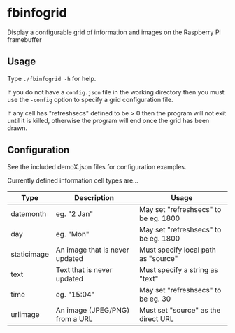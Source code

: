 # fbinfogrid
Display a configurable grid of information and images on the Raspberry Pi framebuffer

## Usage
Type ```./fbinfogrid -h``` for help.  

If you do not have a ```config.json``` file in the working directory then you must use the ```-config``` option 
to specify a grid configuration file.

If any cell has "refreshsecs" defined to be > 0 then the program will not exit until it is killed, 
otherwise the program will end once the grid has been drawn.

## Configuration
See the included demoX.json files for configuration examples.

Currently defined information cell types are...

|   Type      |  Description                   |  Usage  |
|-------------|--------------------------------|---------|
| datemonth   | eg. "2 Jan"                    | May set "refreshsecs" to be eg. 1800 |
| day         | eg. "Mon"                      | May set "refreshsecs" to be eg. 1800 |
| staticimage | An image that is never updated | Must specify local path as "source" |
| text        | Text that is never updated     | Must specify a string as "text"  |
| time        | eg. "15:04"                    | May set "refreshsecs" to be eg. 30 |
| urlimage    | An image (JPEG/PNG) from a URL | Must set "source" as the direct URL |

